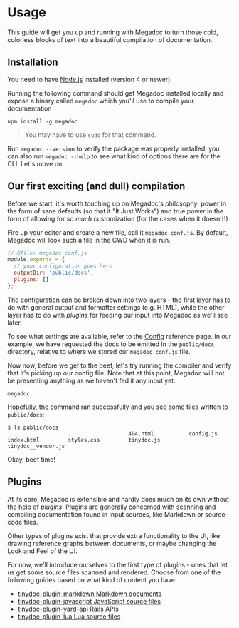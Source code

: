 # Usage

This guide will get you up and running with Megadoc to turn those cold,
colorless blocks of text into a beautiful compilation of documentation.

## Installation

You need to have [Node.js](https://nodejs.org) installed (version 4 or newer).

Running the following command should get Megadoc installed locally and
expose a binary called `megadoc` which you'll use to compile your 
documentation

    npm install -g megadoc

> You may have to use `sudo` for that command.

Run `megadoc --version` to verify the package was properly installed, you
can also run `megadoc --help` to see what kind of options there are for the
CLI. Let's move on.

## Our first exciting (and dull) compilation

Before we start, it's worth touching up on Megadoc's philosophy: power in
the form of sane defaults (so that it "It Just Works") and true power in
the form of allowing for _so much_ customization (for the cases when it 
doesn't!)

Fire up your editor and create a new file, call it `megadoc.conf.js`. By
default, Megadoc will look such a file in the CWD when it is run.

```javascript
// @file: megadoc.conf.js
module.exports = {
  // your configuration goes here
  outputDir: 'public/docs',
  plugins: []
};
```

The configuration can be broken down into two layers - the first layer has
to do with general output and formatter settings (e.g. HTML), while the other
layer has to do with _plugins_ for feeding our input into Megadoc as we'll see
later.

To see what settings are available, refer to the [Config]() reference page.
In our example, we have requested the docs to be emitted in the `public/docs`
directory, relative to where we stored our `megadoc.conf.js` file.

Now now, before we get to the beef, let's try running the compiler and verify
that it's picking up our config file. Note that at this point, Megadoc will
not be presenting anything as we haven't fed it any input yet.

    megadoc

Hopefully, the command ran successfully and you see some files written to
`public/docs`:

```shell
$ ls public/docs
.                  ..                 404.html           config.js          index.html         styles.css         tinydoc.js         tinydoc__vendor.js
```

Okay, beef time!

## Plugins

At its core, Megadoc is extensible and hardly does much on its own without the
help of _plugins_. Plugins are generally concerned with scanning and compiling
documentation found in input sources, like Markdown or source-code files.

Other types of plugins exist that provide extra functionality to the UI, like
drawing reference graphs between documents, or maybe changing the Look and
Feel of the UI.

For now, we'll introduce ourselves to the first type of plugins - ones 
that let us get some source files scanned and rendered. Choose from one of
the following guides based on what kind of content you have:

- [tinydoc-plugin-markdown Markdown documents]()
- [tinydoc-plugin-javascript JavaScript source files]()
- [tinydoc-plugin-yard-api Rails APIs]()
- [tinydoc-plugin-lua Lua source files]()

